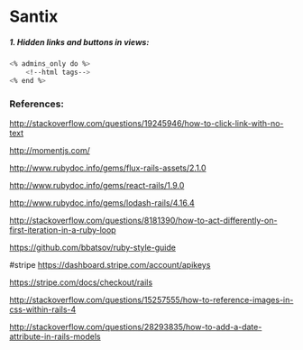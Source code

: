 # Santix

##### 1. Hidden links and buttons in views:
```sh
<% admins_only do %>
    <!--html tags-->    
<% end %>
```

### References:
http://stackoverflow.com/questions/19245946/how-to-click-link-with-no-text

http://momentjs.com/

http://www.rubydoc.info/gems/flux-rails-assets/2.1.0

http://www.rubydoc.info/gems/react-rails/1.9.0

http://www.rubydoc.info/gems/lodash-rails/4.16.4

http://stackoverflow.com/questions/8181390/how-to-act-differently-on-first-iteration-in-a-ruby-loop

https://github.com/bbatsov/ruby-style-guide

#stripe
https://dashboard.stripe.com/account/apikeys

https://stripe.com/docs/checkout/rails

http://stackoverflow.com/questions/15257555/how-to-reference-images-in-css-within-rails-4

http://stackoverflow.com/questions/28293835/how-to-add-a-date-attribute-in-rails-models
